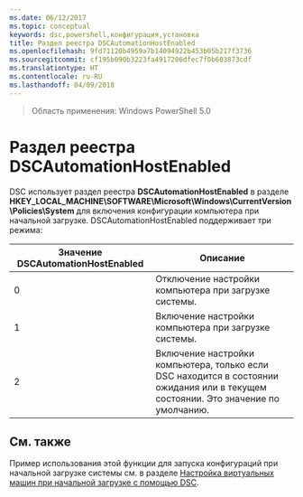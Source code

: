 ```yaml
---
ms.date: 06/12/2017
ms.topic: conceptual
keywords: dsc,powershell,конфигурация,установка
title: Раздел реестра DSCAutomationHostEnabled
ms.openlocfilehash: 9fd71120b4959a7b14094922b453b05b217f3736
ms.sourcegitcommit: cf195b090b3223fa4917206dfec7f0b603873cdf
ms.translationtype: HT
ms.contentlocale: ru-RU
ms.lasthandoff: 04/09/2018
---
```

>Область применения: Windows PowerShell 5.0

# <a name="dscautomationhostenabled-registry-key"></a>Раздел реестра DSCAutomationHostEnabled

DSC использует раздел реестра **DSCAutomationHostEnabled** в разделе **HKEY_LOCAL_MACHINE\SOFTWARE\Microsoft\Windows\CurrentVersion\Policies\System** для включения конфигурации компьютера при начальной загрузке.
DSCAutomationHostEnabled поддерживает три режима:

|  Значение DSCAutomationHostEnabled  |  Описание   |
|---|---|
0 | Отключение настройки компьютера при загрузке системы. |
1 | Включение настройки компьютера при загрузке системы. |
2 | Включение настройки компьютера, только если DSC находится в состоянии ожидания или в текущем состоянии. Это значение по умолчанию. |

## <a name="see-also"></a>См. также

Пример использования этой функции для запуска конфигураций при начальной загрузке системы см. в разделе [Настройка виртуальных машин при начальной загрузке с помощью DSC](bootstrapDsc.md).